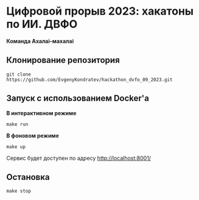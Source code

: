 # Цифровой прорыв 2023: хакатоны по ИИ. ДВФО

**Команда Ахалai-махалai**

## Клонирование репозитория

```commandline
git clone https://github.com/EvgenyKondratev/hackathon_dvfo_09_2023.git
```


## Запуск с использованием Docker'a

**В интерактивном режиме**

```commandline
make run
```

**В фоновом режиме**

```commandline
make up
```

Сервис будет доступен по адресу [http://localhost:8001/](http://localhost:8001/)

## Остановка
```commandline
make stop
```
